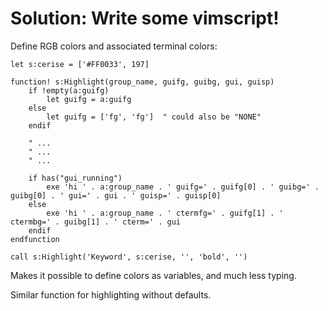 Solution: Write some vimscript!
===============================

Define RGB colors and associated terminal colors:

    let s:cerise = ['#FF0033', 197]

    function! s:Highlight(group_name, guifg, guibg, gui, guisp)
        if !empty(a:guifg)
            let guifg = a:guifg
        else
            let guifg = ['fg', 'fg']  " could also be "NONE"
        endif

        " ...
        " ...
        " ...

        if has("gui_running")
            exe 'hi ' . a:group_name . ' guifg=' . guifg[0] . ' guibg=' . guibg[0] . ' gui=' . gui . ' guisp=' . guisp[0]
        else
            exe 'hi ' . a:group_name . ' ctermfg=' . guifg[1] . ' ctermbg=' . guibg[1] . ' cterm=' . gui
        endif
    endfunction

    call s:Highlight('Keyword', s:cerise, '', 'bold', '')

Makes it possible to define colors as variables, and much less typing.

Similar function for highlighting without defaults.
